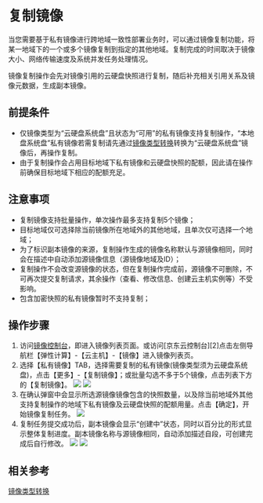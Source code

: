 # 复制镜像
当您需要基于私有镜像进行跨地域一致性部署业务时，可以通过镜像复制功能，将某一地域下的一个或多个镜像复制到指定的其他地域。复制完成的时间取决于镜像大小、网络传输速度及系统并发任务处理情况。

镜像复制操作会先对镜像引用的云硬盘快照进行复制，随后补充相关引用关系及镜像元数据，生成副本镜像。

## 前提条件
* 仅镜像类型为“云硬盘系统盘”且状态为“可用”的私有镜像支持复制操作，“本地盘系统盘”私有镜像若需复制请先通过[镜像类型转换](../Operation-Guide/Image/Convert-Image.md)转换为“云硬盘系统盘”镜像后，再操作复制。
* 由于复制操作会占用目标地域下私有镜像和云硬盘快照的配额，因此请在操作前确保目标地域下相应的配额充足。

## 注意事项
* 复制镜像支持批量操作，单次操作最多支持复制5个镜像；
* 目标地域仅可选择除当前镜像所在地域外的其他地域，且单次仅可选择一个地域；
* 为了标识副本镜像的来源，复制操作生成的镜像名称默认与源镜像相同，同时会在描述中自动添加源镜像信息（源镜像地域及ID）；
* 复制操作不会改变源镜像的状态，但在复制操作完成前，源镜像不可删除，不可再次提交复制请求，其余操作（查看、修改信息、创建云主机实例等）不受影响。
* 包含加密快照的私有镜像暂时不支持复制；

## 操作步骤
1. 访问[镜像控制台][1]，即进入镜像列表页面。或访问[京东云控制台][2]点击左侧导航栏【弹性计算】-【云主机】-【镜像】进入镜像列表页。
2. 选择【私有镜像】TAB，选择需要复制的私有镜像(镜像类型须为云硬盘系统盘)，点击【更多】-【复制镜像】；或批量勾选不多于5个镜像，点击列表下方的【复制镜像】。
![](../../../../../image/vm/Operation-Guide-Image-copy1.png)
![](../../../../../image/vm/Operation-Guide-Image-copy2.png)
3. 在确认弹窗中会显示所选源镜像镜像包含的快照数量，以及除当前地域外其他支持复制操作的地域下私有镜像及云硬盘快照的配额用量。点击【确定】，开始镜像复制任务。
![](../../../../../image/vm/Operation-Guide-Image-copy3.png)
4. 复制任务提交成功后，副本镜像会显示“创建中”状态，同时以百分比的形式显示整体复制进度。副本镜像名称与源镜像相同，自动添加描述自段，可创建完成后自行修改。
 ![](../../../../../image/vm/Operation-Guide-Image-copy4.png)
 ![](../../../../../image/vm/Operation-Guide-Image-copy5.png)
 
 
 
## 相关参考
 
[镜像类型转换](../Operation-Guide/Image/Convert-Image.md)


  [1]: https://cns-console.jdcloud.com/host/image/list